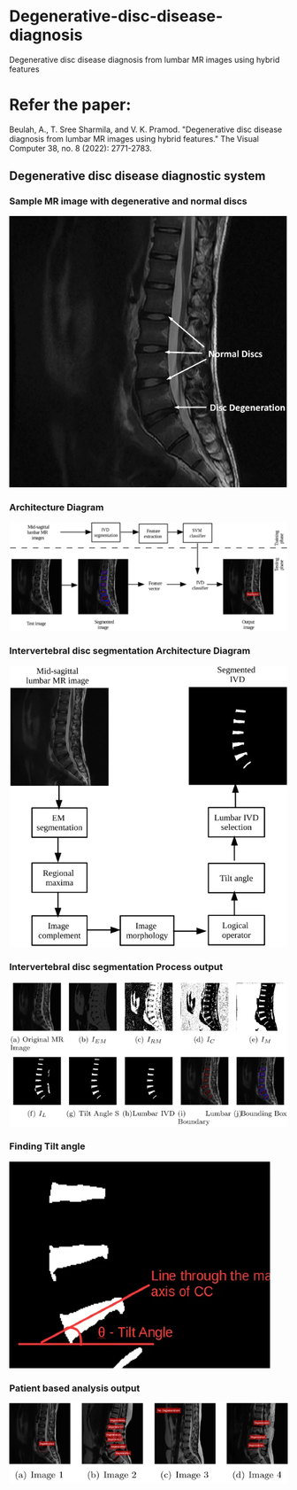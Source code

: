 # Degenerative-disc-disease-diagnosis
Degenerative disc disease diagnosis from lumbar MR images using hybrid features

# Refer the paper: 
Beulah, A., T. Sree Sharmila, and V. K. Pramod. 
"Degenerative disc disease diagnosis from lumbar MR images using hybrid features." 
The Visual Computer 38, no. 8 (2022): 2771-2783.


## Degenerative disc disease diagnostic system

### Sample MR image with degenerative and normal discs
![Alt text](/Architecture/Mid_sagittal_MR_image.png)

### Architecture Diagram
![Alt text](/Architecture/archi.png)

### Intervertebral disc segmentation Architecture Diagram
![Alt text](/Architecture/IVD_segmentation_architecture.png)

### Intervertebral disc segmentation Process output
![Alt text](/Architecture/segmentation_process.png)

### Finding Tilt angle
![Alt text](/Architecture/tiltangle.png)


### Patient based analysis output
![Alt text](/Architecture/patient_based_analysis.png)





